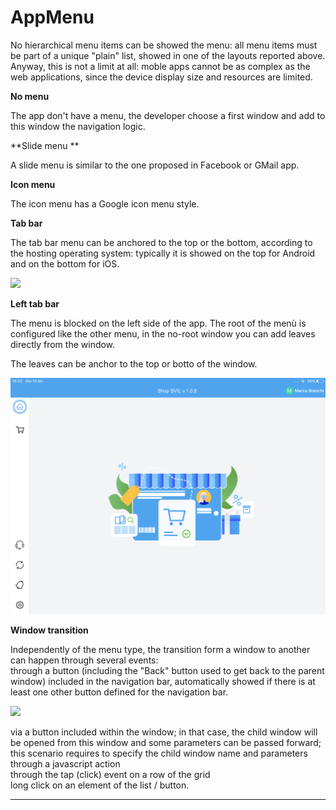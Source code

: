 # AppMenu

No hierarchical menu items can be showed the menu: all menu items must be part of a unique "plain" list, showed in one of the layouts reported above. Anyway, this is not a limit at all: moble apps cannot be as complex as the web applications, since the device display size and resources are limited.

**No menu**

The app don't have a menu, the developer choose a first window and add to this window the navigation logic.

**Slide menu **

A slide menu is similar to the one proposed in Facebook or GMail app.

**Icon menu**

The icon menu has a Google icon menu style.

**Tab bar**

The tab bar menu can be anchored to the top or the bottom, according to the hosting operating system: typically it is showed on the top for Android and on the bottom for iOS.

![](http://4wsplatform.org/wp-content/plugins../../uploads/media/copiadiplatformmobilemanual/image19.png)

**Left tab bar**

The menu is blocked on the left side of the app. The root of the menù is configured like the other menu, in the no-root window you can add leaves directly from the window.

The leaves can be anchor to the top or botto of the window.

![](/assets/IMG_94E9FA5E1E2C-1.jpeg)

**Window transition**

Independently of the menu type, the transition form a window to another can happen through several events:  
through a button \(including the "Back" button used to get back to the parent window\) included in the navigation bar, automatically showed if there is at least one other button defined for the navigation bar.

![](http://4wsplatform.org/wp-content/plugins../../uploads/media/copiadiplatformmobilemanual/image20.png)

via a button included within the window; in that case, the child window will be opened from this window and some parameters can be passed forward; this scenario requires to specify the child window name and parameters through a javascript action  
through the tap \(click\) event on a row of the grid  
long click on an element of the list / button.

---



